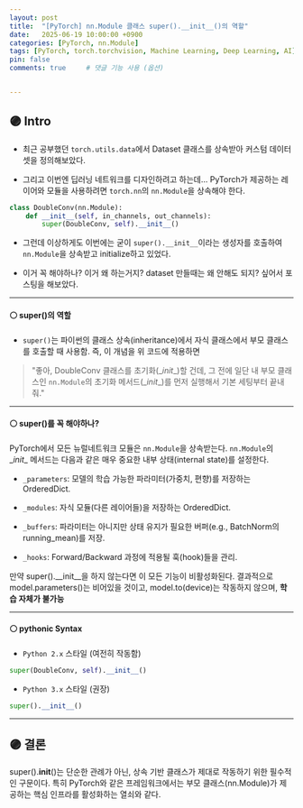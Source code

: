 ```yaml
---
layout: post
title:  "[PyTorch] nn.Module 클래스 super().__init__()의 역할"
date:   2025-06-19 10:00:00 +0900
categories: [PyTorch, nn.Module]
tags: [PyTorch, torch.torchvision, Machine Learning, Deep Learning, AI]
pin: false
comments: true     # 댓글 기능 사용 (옵션)


---
```

## 🟣 Intro
- 최근 공부했던 `torch.utils.data`에서 Dataset 클래스를 상속받아 커스텀 데이터셋을 정의해보았다.

- 그리고 이번엔 딥러닝 네트워크를 디자인하려고 하는데... PyTorch가 제공하는 레이어와 모듈을 사용하려면 `torch.nn`의 `nn.Module`을 상속해야 한다.
```py
class DoubleConv(nn.Module):
    def __init__(self, in_channels, out_channels):
        super(DoubleConv, self).__init__()
```

- 그런데 이상하게도 이번에는 굳이 `super().__init__`이라는 생성자를 호출하여 `nn.Module`을 상속받고 initialize하고 있었다.

- 이거 꼭 해야하나? 이거 왜 하는거지? dataset 만들때는 왜 안해도 되지? 싶어서 포스팅을 해보았다.

---

#### ⚪ super()의 역할
- `super()`는 파이썬의 클래스 상속(inheritance)에서 자식 클래스에서 부모 클래스를 호출할 때 사용함. 즉, 이 개념을 위 코드에 적용하면

> "좋아, DoubleConv 클래스를 초기화(\__init__)할 건데, 그 전에 일단 내 부모 클래스인 `nn.Module`의 초기화 메서드(\__init__)를 먼저 실행해서 기본 세팅부터 끝내줘."

---

#### ⚪ super()를 꼭 해야하나?
PyTorch에서 모든 뉴럴네트워크 모듈은 `nn.Module`을 상속받는다. `nn.Module`의 \__init__ 메서드는 다음과 같은 매우 중요한 내부 상태(internal state)를 설정한다.

  * `_parameters`: 모델의 학습 가능한 파라미터(가중치, 편향)를 저장하는 OrderedDict.

  * `_modules`: 자식 모듈(다른 레이어들)을 저장하는 OrderedDict.

  * `_buffers`: 파라미터는 아니지만 상태 유지가 필요한 버퍼(e.g., BatchNorm의 running_mean)를 저장.

  * `_hooks`: Forward/Backward 과정에 적용될 훅(hook)들을 관리.

만약 super().\__init__을 하지 않는다면 이 모든 기능이 비활성화된다. 결과적으로 model.parameters()는 비어있을 것이고, model.to(device)는 작동하지 않으며, **학습 자체가 불가능**

---

#### ⚪ pythonic Syntax
- `Python 2.x` 스타일 (여전히 작동함)
```py
super(DoubleConv, self).__init__()
```

- `Python 3.x` 스타일 (권장)
```py
super().__init__()
```

---


## 🟣 결론

super().__init__()는 단순한 관례가 아닌, 상속 기반 클래스가 제대로 작동하기 위한 필수적인 구문이다. 특히 PyTorch와 같은 프레임워크에서는 부모 클래스(nn.Module)가 제공하는 핵심 인프라를 활성화하는 열쇠와 같다.
